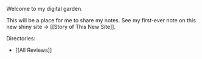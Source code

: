 Welcome to my digital garden.

This will be a place for me to share my notes. See my first-ever note on this new shiny site → [[Story of This New Site]].

Directories:
- [[All Reviews]]